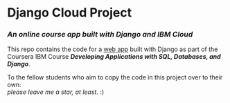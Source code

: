 # Django Cloud Project
### _An online course app built with Django and IBM Cloud_

This repo contains the code for a [web app](https://sebastianrok.eu-de.mybluemix.net/onlinecourse/) built with Django as part of the Coursera IBM Course ***Developing Applications with SQL, Databases, and Django***. 

To the fellow students who aim to copy the code in this project over to their own: <br>
*please leave me a star, at least.* :)
